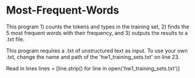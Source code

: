 # Most-Frequent-Words

This program 1) counts the tokens and types in the training set, 2) finds the 5 most frequent words with their frequency, and 3) outputs the results to a .txt file.

This program requires a .txt of unstructured text as input. To use your own .txt, change the name and path of the 'hw1_training_sets.txt' on line 23.

Read in lines
lines = [line.strip() for line in open('hw1_training_sets.txt')]


